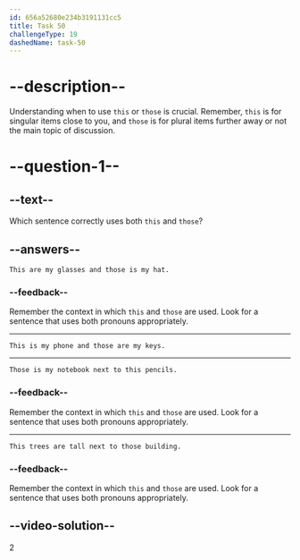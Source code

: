 ```yaml
---
id: 656a52680e234b3191131cc5
title: Task 50
challengeType: 19
dashedName: task-50
---
```


# --description--

Understanding when to use `this` or `those` is crucial. Remember, `this` is for singular items close to you, and `those` is for plural items further away or not the main topic of discussion.

# --question-1--

## --text--

Which sentence correctly uses both `this` and `those`?

## --answers--

`This are my glasses and those is my hat.`

### --feedback--

Remember the context in which `this` and `those` are used. Look for a sentence that uses both pronouns appropriately.

---

`This is my phone and those are my keys.`

---

`Those is my notebook next to this pencils.`

### --feedback--

Remember the context in which `this` and `those` are used. Look for a sentence that uses both pronouns appropriately.

---

`This trees are tall next to those building.`

### --feedback--

Remember the context in which `this` and `those` are used. Look for a sentence that uses both pronouns appropriately.

## --video-solution--

2
